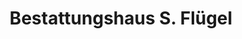 ---
title: "Bestattungshaus S. Flügel"
url: /wurzen/bestattungshaus-s-fluegel/
shop: Bestattungen
---